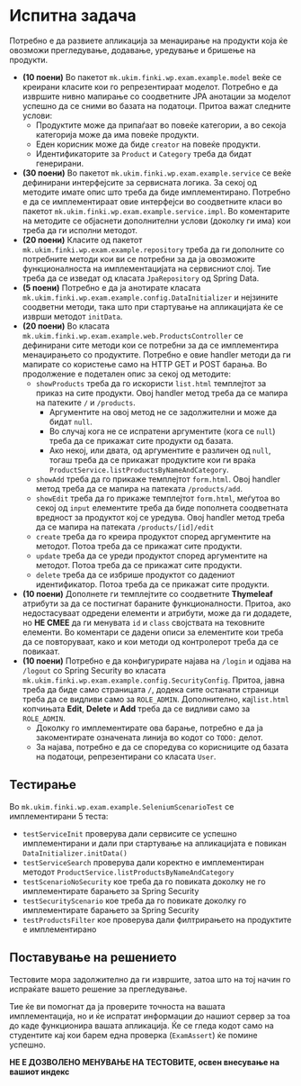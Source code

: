 # Испитна задача

Потребно е да развиете апликација за менаџирање на продукти која ќе овозможи прегледување, додавање, уредување и бришење 
на продукти. 

- **(10 поени)** Во пакетот `mk.ukim.finki.wp.exam.example.model` веќе се креирани класите кои го репрезентираат моделот. 
Потребно е да извршите нивно мапирање со соодветните JPA анотации за моделот успешно да се сними во базата на податоци. 
Притоа важат следните услови: 
  - Продуктите може да припаѓаат во повеќе категории, а во секоја категорија може да има повеќе продукти.
  - Еден корисник може да биде `creator` на повеќе продукти. 
  - Идентификаторите за `Product` и `Category` треба да бидат генерирани. 
- **(30 поени)** Во пакетот `mk.ukim.finki.wp.exam.example.service` се веќе дефинирани интерфејсите за сервисната логика. 
За секој од методите имате опис што треба да биде имплементирано. Потребно е да се имплементираат овие интерфејси во 
соодветните класи во пакетот `mk.ukim.finki.wp.exam.example.service.impl`. Во коментарите на методите се објаснети 
дополнителни услови (доколку ги има) кои треба да ги исполни методот. 
- **(20 поени)** Класите од пакетот `mk.ukim.finki.wp.exam.example.repository` треба да ги дополните со потребните методи 
кои ви се потребни за да ја овозможите функционалноста на имплементацијата на сервисниот слој. Тие треба да се изведат 
од класата `JpaRepository` од Spring Data. 
- **(5 поени)** Потребно е да ја анотирате класата `mk.ukim.finki.wp.exam.example.config.DataInitializer` и нејзините 
соодветни методи, така што при стартување на апликацијата ќе се изврши методот `initData`.
- **(20 поени)** Во класата `mk.ukim.finki.wp.exam.example.web.ProductsController` се дефинирани сите методи кои се 
потребни за да се имплементира менаџирањето со продуктите. Потребно е овие handler методи да ги мапирате со користење 
само на HTTP GET и POST барања. Во продолжение е подетален опис за секој од методите:  
     - `showProducts` треба да го искористи `list.html` темплејтот за приказ на сите продукти. Овој handler метод треба да 
     се мапира на патеките `/` и `/products`. 
       - Аргументите на овој метод не се задолжителни и може да бидат `null`. 
       - Во случај кога не се испратени аргументите (кога се `null`) треба да се прикажат сите продукти од базата. 
       - Ако некој, или двата, од аргументите е различен од `null`, тогаш треба да се прикажат продуктите кои ги враќа 
       `ProductService.listProductsByNameAndCategory`.  
     - `showAdd` треба да го прикаже темплејтот `form.html`. Овој handler метод треба да се мапира на патеката `/products/add`. 
     - `showEdit` треба да го прикаже темплејтот `form.html`, меѓутоа во секој од `input` елементите треба да биде пополнета 
     соодветната вредност за продуктот кој се уредува. Овој handler метод треба да се мапира на патеката `/products/[id]/edit`
     - `create` треба да го креира продуктот според аргументите на методот. Потоа треба да се прикажат сите продукти.
     - `update` треба да се уреди продуктот според аргументите на методот. Потоа треба да се прикажат сите продукти.
     - `delete` треба да се избрише продуктот со дадениот идентификатор. Потоа треба да се прикажат сите продукти. 
 - **(10 поени)** Дополнете ги темплејтите со соодветните **Thymeleaf** атрибути за да се постигнат бараните функционалности. 
 Притоа, ако недостасуваат одредени елементи и атрибути, може да ги додадете, но **НЕ СМЕЕ** да ги менувата `id` и 
 `class` својствата на тековните елементи. Во коментари се дадени описи за елементите кои треба да се повторуваат, како 
 и кои методи од контролерот треба да се повикаат.   
 - **(10 поени)** Потребно е да конфигурирате најава на `/login` и одјава на `/logout` со Spring Security во класата 
 `mk.ukim.finki.wp.exam.example.config.SecurityConfig`. Притоа, јавна треба да биде само страницата `/`, додека сите 
 останати страници треба да се видливи само за `ROLE_ADMIN`. Дополнително, кај`list.html` копчињата **Edit**, **Delete** 
 и **Add** треба да се видливи само за `ROLE_ADMIN`.
    - Доколку го имплементирате ова барање, потребно е да ја закоментирате означената линија во кодот со `TODO:` делот.
    - За најава, потребно е да се споредува со корисниците од базата на податоци, репрезентирани со класата `User`. 
 
   
## Тестирање
Во `mk.ukim.finki.wp.exam.example.SeleniumScenarioTest` се имплементирани 5 теста: 
- `testServiceInit` проверува дали сервисите се успешно имплементирани и дали при стартување на апликацијата е повикан
`DataInitializer.initData()`
- `testServiceSearch` проверува дали коректно е имплементиран методот `ProductService.listProductsByNameAndCategory`
- `testScenarioNoSecurity` кое треба да го повиката доколку не го имплементирате барањето за Spring Security
- `testSecurityScenario` кое треба да го повикате доколку го имплементирате барањето за Spring Security
- `testProductsFilter` кое проверува дали филтрирањето на продуктите е имплементирано

## Поставување на решението
Тестовите мора задолжително да ги извршите, затоа што на тој начин го испраќате вашето решение за прегледување. 

Тие ќе ви помогнат да ја проверите точноста на вашата имплементација, но и ќе испратат информации до нашиот сервер за тоа 
до каде функционира вашата апликација. Ќе се гледа кодот само на студентите кај кои барем една проверка (`ExamAssert`) 
ќе помине успешно. 

**НЕ Е ДОЗВОЛЕНО МЕНУВАЊЕ НА ТЕСТОВИТЕ, освен внесување на вашиот индекс**
   